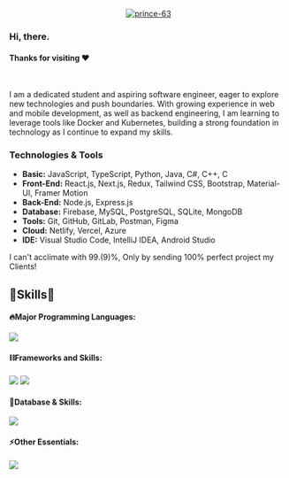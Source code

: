 <p align="center">
  <a href="#"><img src="https://readme-typing-svg.herokuapp.com?font=Fira+Code&size=30&duration=3000&pause=800&color=1BCDFF&center=true&vCenter=true&random=false&width=600&height=60&lines=Welcome+to+my+Github+Profile!;Web+Development;Mobile Application Development;Especially+Backend+Development" alt="prince-63" /></a>
</p>

<!-- Short Introduction -->

<h3 align = "left">
  Hi, there. 

#### Thanks for visiting :heart:

&emsp;

</h3>
<p>I am a dedicated student and aspiring software engineer, eager to explore new technologies and push boundaries. With growing experience in web and mobile development, as well as backend engineering, I am learning to leverage tools like Docker and Kubernetes, building a strong foundation in technology as I continue to expand my skills.</p>

### Technologies & Tools
- **Basic:** JavaScript, TypeScript, Python, Java, C#, C++, C
- **Front-End:** React.js, Next.js, Redux, Tailwind CSS, Bootstrap, Material-UI, Framer Motion
- **Back-End:** Node.js, Express.js
- **Database:** Firebase, MySQL, PostgreSQL, SQLite, MongoDB
- **Tools:** Git, GitHub, GitLab, Postman, Figma
- **Cloud:** Netlify, Vercel, Azure
- **IDE:** Visual Studio Code, IntelliJ IDEA, Android Studio

<p>I can't acclimate with 99.(9)%, Only by sending 100% perfect project my Clients!</p>
<p></p>

<!-- Skills Section -->
<h2 align="left">🚀Skills🚀</h2>

<div>

#### 🔥Major Programming Languages:

  <div align="left">
    <img src="https://skillicons.dev/icons?i=html,css,jquery,js,ts,threejs,php,java,py,go,ruby,cs,solidity,swift,kotlin" />
  </div>

#### ⛓️Frameworks and Skills:

  <div align="left">      
    <img src="https://skillicons.dev/icons?i=bootstrap,tailwind,react,redux,nextjs,vue,nuxtjs,angular" />
    <img src="https://skillicons.dev/icons?i=nodejs,express,nestjs,laravel,spring,django,flask,pytorch,tensorflow,dotnet,figma,flutter,webflow,wordpress" />
  </div>
  
#### 🧵Database & Skills:

  <div align="left">      
    <img src="https://skillicons.dev/icons?i=mysql,postgres,sqlite,mongodb,graphql,firebase,supabase,redis,postman" />
  </div>

#### ⚡️Other Essentials:

  <div align="left">      
    <img src="https://skillicons.dev/icons?i=git,gitlab,github,powershell,linux,bash,docker,kubernetes,nginx,heroku,netlify,vercel,cloudflare,aws,gcp,azure,ai,bots" />
  </div>
</div>
